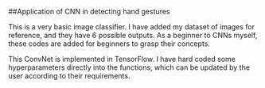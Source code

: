 ##Application of CNN in detecting hand gestures

This is a very basic image classifier. I have added my dataset of images for reference, and they have 6 possible outputs. As a beginner to CNNs myself, these codes are added for beginners to grasp their concepts.

This ConvNet is implemented in TensorFlow. 
I have hard coded some hyperparameters directly into the functions, which can be updated by the user according to their requirements.